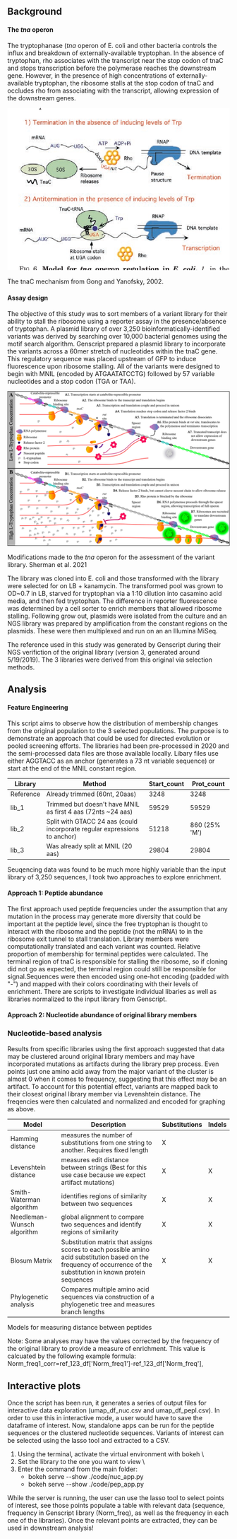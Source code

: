 ## Background

#### The <i>tna</i> operon

The tryptophanase (<i>tna</i> operon of E. coli and other bacteria controls the influx and breakdown of externally-available tryptophan. In the absence of tryptophan, rho associates with the transcript near the stop codon of tnaC and stops transcription before the polymerase reaches the downstream gene. However, in the presence of high concentrations of externally-available tryptophan, the ribosome stalls at the stop codon of tnaC and occludes rho from associating with the transcript, allowing expression of the downstream genes.

![plot](./Images/Gong2002.png)

The tnaC mechanism from Gong and Yanofsky, 2002.

#### Assay design
The objective of this study was to sort members of a variant library for their ability to stall the ribosome using a reporter assay in the presence/absence of tryptophan. A plasmid library of over 3,250 bioinformatically-identified variants was derived by searching over 10,000 bacterial genomes using the motif search algorithm. Genscript prepared a plasmid library to incorporate the variants across a 60mer stretch of nucleotides within the tnaC gene.  This regulatory sequence was placed upstream of GFP to induce fluorescence upon ribosome stalling. All of the variants were designed to begin with MNIL (encoded by ATGAATATCCTG) followed by 57 variable nucleotides and a stop codon (TGA or TAA).  
 
![plot](./Images/tnaC_schematic.jpeg)

Modifications made to the <i>tna</i> operon for the assessment of the variant library. Sherman et al. 2021

The library was cloned into E. coli and those transformed with the library were selected for on LB + kanamycin. The transformed pool was grown to OD~0.7 in LB, starved for tryptophan via a 1:10 dilution into casamino acid media, and then fed tryptophan.  The difference in reporter fluorescence was determined by a cell sorter to enrich members that allowed ribosome stalling. Following grow out, plasmids were isolated from the culture and an NGS library was prepared by amplification from the constant regions on the plasmids.  These were then multiplexed and run on an an Illumina MiSeq.

The reference used in this study was generated by Genscript during their NGS verifiction of the original library (version 3, generated around 5/19/2019).  The 3 libraries were derived from this original via selection methods. 

## Analysis

#### Feature Engineering

This script aims to observe how the distribution of membership changes from the original population to the 3 selected populations.  The purpose is to demonstrate an approach that could be used for directed evolution or pooled screening efforts. The libraries had been pre-processed in 2020 and the semi-processed data files are those available locally. Libary files use either AGGTACC as an anchor (generates a 73 nt variable sequence) or start at the end of the MNIL constant region.

| Library | Method | Start_count | Prot_count |
| --- | --- | --- | --- |
| Reference | Already trimmed (60nt, 20aas) | 3248 | 3248 |
| lib_1 | Trimmed but doesn't have MNIL as first 4 aas (72nts ~24 aas) | 59529 | 59529 |
| lib_2 | Split with GTACC 24 aas (could incorporate regular expressions to anchor) | 51218 | 860 (25% 'M') |
| lib_3 | Was already split at MNIL (20 aas) | 29804 |29804| 29767|

Seuqencing data was found to be much more highly variable than the input library of 3,250 sequences, I took two approaches to explore enrichment.   

#### Approach 1: Peptide abundance

The first approach used peptide frequencies under the assumption that any mutation in the process may generate more diversity that could be important at the peptide level, since the free tryptophan is thought to interact with the ribosome and the peptide (not the mRNA) to in the ribosome exit tunnel to stall translation. Library members were computationally translated and each variant was counted. Relative proportion of membership for terminal peptides were calculated. The terminal region of tnaC is responsible for stalling the ribosome, so if cloning did not go as expected, the terminal region could still be responsible for signal.Sequences were then encoded using one-hot encoding (padded with "-") and mapped with their colors coordinating with their levels of enrichment.  There are scripts to investigate individual libaries as well as libraries normalized to the input library from Genscript.

#### Approach 2: Nucleotide abundance of original library members


### Nucleotide-based analysis

Results from specific libraries using the first approach suggested that data may be clustered around original library members and may have incorporated mutations as artifacts during the library prep process. Even points just one amino acid away from the major variant of the cluster is almost 0 when it comes to frequency, suggesting that this effect may be an artifact. To account for this potential effect, variants are mapped back to their closest original library member via Levenshtein distance. The freqencies were then calculated and normalized and encoded for graphing as above.

| Model | Description | Substitutions | Indels |
| --- | --- | --- | --- |
| Hamming distance | measures the number of substitutions from one string to another. Requires fixed length| X ||
|Levenshtein distance | measures edit distance between strings (Best for this use case because we expect artifact mutations) | X | X | 
|Smith-Waterman algorithm| identifies regions of similarity between two sequences | X | X |
|Needleman-Wunsch algorithm| global alignment to compare two sequences and identify regions of similarity| X | X | X |
|Blosum Matrix| Substitution matrix that assigns scores to each possible amino acid substitution based on the frequency of occurrence of the substitution in known protein sequences | X|X|
|Phylogenetic analysis| Compares multiple amino acid sequences via construction of a phylogenetic tree and measures branch lengths ||

Models for measuring distance between peptides

Note: Some analyses may have the values corrected by the frequency of the original library to provide a measure of enrichment.  This value is calcuated by the following example formula: Norm_freq1_corr=ref_123_df['Norm_freq1']-ref_123_df['Norm_freq'],

## Interactive plots

Once the script has been run, it generates a series of output files for interactive data exploration (umap_df_nuc.csv and umap_df_pepl.csv). In order to use this in interactive mode, a user would have to save the dataframe of interest. Now, standalone apps can be run for the peptide sequences or the clustered nucleotide sequences. Variants of interest can be selected using the lasso tool and extracted to a CSV.

1. Using the terminal, activate the virtual environment with bokeh \
2. Set the library to the one you want to view \
3. Enter the command from the main folder: 
    - bokeh serve --show ./code/nuc_app.py 
    - bokeh serve --show ./code/pep_app.py

While the server is running, the user can use the lasso tool to select points of interest, see those points populate a table with relevant data (sequence, frequency in Genscript library (Norm_freq), as well as the frequency in each one of the libraries).  Once the relevant points are extracted, they can be used in downstream analysis!
